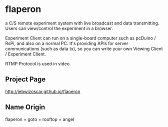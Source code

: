 flaperon
========
a C/S remote experiment system with live broadcast and data transmitting.
Users can view/control the experiment in a browser.


Experiment Client can run on a single-board computer such as pcDuino / RsPi, and also on a normal PC.
It's providing APIs for server communications (such as data tx), so you can write your own Viewing Client / Experiment Client.


RTMP Protocol is used in video. 


## Project Page
http://jebwizoscar.github.io/flaperon


## Name Origin
flaperon + goto = rooftop + angel
